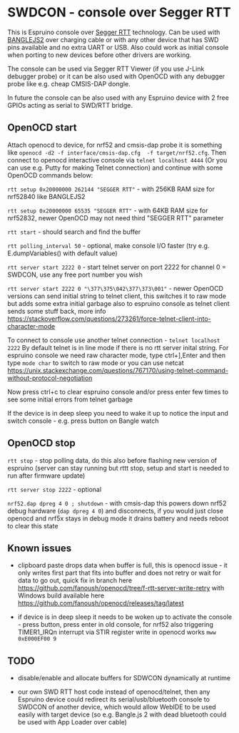 # SWDCON - console over Segger RTT

This is Espruino console over [Segger RTT](https://wiki.segger.com/RTT) technology. Can be used with [BANGLEJS2](https://www.espruino.com/Bangle.js2#hardware-swd) over charging cable or with any other device that has SWD pins available and no extra UART or USB. Also could work as initial console when porting to new devices before other drivers are working.

The console can be used via Segger RTT Viewer (if you use J-Link debugger probe) or it can be also used with OpenOCD with any debugger probe like e.g. cheap CMSIS-DAP dongle.

In future the console can be also used with any Espruino device with 2 free GPIOs acting as serial to SWD/RTT bridge.

## OpenOCD start

Attach openocd to device, for nrf52 and cmsis-dap probe it is something like `openocd -d2 -f interface/cmsis-dap.cfg  -f target/nrf52.cfg`. Then connect
to openocd interactive console via `telnet localhost 4444` (Or you can use e.g. Putty for making Telnet connection) and continue with some OpenOCD commands below:

`rtt setup 0x20000000 262144 "SEGGER RTT"` - with 256KB RAM size for nrf52840 like BANGLEJS2

`rtt setup 0x20000000 65535 "SEGGER RTT"` - with 64KB RAM size for nrf52832, newer OpenOCD may not need third "SEGGER RTT" parameter

`rtt start` - should search and find the buffer

`rtt polling_interval 50` - optional, make console I/O faster (try e.g. E.dumpVariables() with default value)

`rtt server start 2222 0` - start telnet server on port 2222 for channel 0 = SWDCON, use any free port number you wish

`rtt server start 2222 0 "\377\375\042\377\373\001"` - newer OpenOCD versions can send initial string to telnet client, this switches it to raw mode but adds some extra initial garbage also to espruino console as telnet client sends some stuff back, more info https://stackoverflow.com/questions/273261/force-telnet-client-into-character-mode

To connect to console use another telnet connection - `telnet localhost 2222`
By default telnet is in line mode if there is no rtt server inital string. For espruino console we need raw character mode, 
type ctrl+],Enter and then type `mode char` to switch to raw mode 
or you can use netcat https://unix.stackexchange.com/questions/767170/using-telnet-command-without-protocol-negotiation

Now press ctrl+c to clear espruino console and/or press enter few times to see some initial errors from telnet garbage

If the device is in deep sleep you need to wake it up to notice the input and switch console - e.g. press button on Bangle watch

## OpenOCD stop

`rtt stop` - stop polling data, do this also before flashing new version of espruino (server can stay running but rttt stop, setup and start is needed to run  after firmware update)

`rtt server stop 2222` - optional

`nrf52.dap dpreg 4 0 ; shutdown` - with cmsis-dap this powers down nrf52 debug hardware (`dap dpreg 4 0`) and disconnects, if you would just close openocd and nrf5x stays in debug mode it drains battery and needs reboot to clear this state

## Known issues

- clipboard paste drops data when buffer is full, this is openocd issue - it only writes first part that fits into buffer and does not retry or wait for data to go out, quick fix in branch here https://github.com/fanoush/openocd/tree/f-rtt-server-write-retry with Windows build available here https://github.com/fanoush/openocd/releases/tag/latest

- if device is in deep sleep it needs to be woken up to activate the console - press button, press enter in old console, for nrf52 also triggering TIMER1_IRQn interrupt via STIR register write in openocd works `mww 0xE000EF00 9`

## TODO

- disable/enable and allocate buffers for SDWCON dynamically at runtime

- our own SWD RTT host code instead of openocd/telnet, then any Espruino device could redirect its serial/usb/bluetooth console to SWDCON of another device, which would allow WebIDE to be used easily with target device (so e.g. Bangle.js 2 with dead bluetooth could be used with App Loader over cable)

